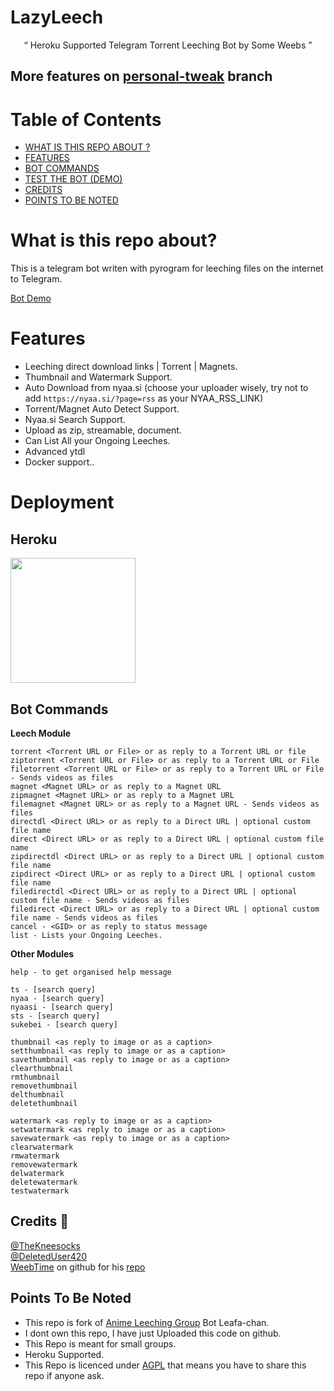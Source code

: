 # LazyLeech 

<p align="center">
“	Heroku Supported Telegram Torrent Leeching Bot by Some Weebs ” 

## More features on [personal-tweak](https://github.com/lostb053/lazyleech/tree/personal-tweak) branch

</p>

# Table of Contents
- [WHAT IS THIS REPO ABOUT ?](#what-is-this-repo-about)
- [FEATURES](#features)
- [BOT COMMANDS](#bot-commands)
- [TEST THE BOT (DEMO)](https://t.me/joinchat/HC7YmklXMSRPH3N2)
- [CREDITS](#credits-)
- [POINTS TO BE NOTED](#points-to-be-noted)

# What is this repo about?
This is a telegram bot writen with pyrogram for leeching files on the internet to Telegram.

[Bot Demo](https://t.me/joinchat/HC7YmklXMSRPH3N2)

# Features
- Leeching direct download links | Torrent | Magnets.
- Thumbnail and Watermark Support.
- Auto Download from nyaa.si (choose your uploader wisely, try not to add `https://nyaa.si/?page=rss` as your NYAA_RSS_LINK)
- Torrent/Magnet Auto Detect Support.
- Nyaa.si Search Support.
- Upload as zip, streamable, document.
- Can List All your Ongoing Leeches.
- Advanced ytdl
- Docker support..

# Deployment
## Heroku
<p><a href="https://heroku.com/deploy?template=https://github.com/WhitEDeviLBot/LazyLeechDhruvVikram"> <img src="https://img.shields.io/badge/Deploy%20To%20Heroku-blueviolet?style=for-the-badge&logo=heroku" width="200""/></a></p>

## Bot Commands

**Leech Module**
```
torrent <Torrent URL or File> or as reply to a Torrent URL or file
ziptorrent <Torrent URL or File> or as reply to a Torrent URL or File
filetorrent <Torrent URL or File> or as reply to a Torrent URL or File - Sends videos as files
magnet <Magnet URL> or as reply to a Magnet URL
zipmagnet <Magnet URL> or as reply to a Magnet URL
filemagnet <Magnet URL> or as reply to a Magnet URL - Sends videos as files
directdl <Direct URL> or as reply to a Direct URL | optional custom file name
direct <Direct URL> or as reply to a Direct URL | optional custom file name
zipdirectdl <Direct URL> or as reply to a Direct URL | optional custom file name
zipdirect <Direct URL> or as reply to a Direct URL | optional custom file name
filedirectdl <Direct URL> or as reply to a Direct URL | optional custom file name - Sends videos as files
filedirect <Direct URL> or as reply to a Direct URL | optional custom file name - Sends videos as files
cancel - <GID> or as reply to status message
list - Lists your Ongoing Leeches.
```

**Other Modules**
```
help - to get organised help message

ts - [search query]
nyaa - [search query]
nyaasi - [search query]
sts - [search query]
sukebei - [search query]

thumbnail <as reply to image or as a caption>
setthumbnail <as reply to image or as a caption>
savethumbnail <as reply to image or as a caption>
clearthumbnail
rmthumbnail
removethumbnail
delthumbnail
deletethumbnail

watermark <as reply to image or as a caption>
setwatermark <as reply to image or as a caption>
savewatermark <as reply to image or as a caption>
clearwatermark
rmwatermark
removewatermark
delwatermark
deletewatermark
testwatermark
```

## Credits 📍

[@TheKneesocks](https://t.me/TheKneesocks)<br>
[@DeletedUser420](https://t.me/DeletedUser420)<br>
[WeebTime](https://github.com/WeebTime) on github for his [repo](https://github.com/WeebTime/Torrent-Bot-Lazyleech)

## Points To Be Noted 

- This repo is fork of [Anime Leeching Group](https://t.me/joinchat/BWHQ6lb_FmSP3pxfyYolfg) Bot Leafa-chan.
- I dont own this repo, I have just Uploaded this code on github.
- This Repo is meant for small groups.
- Heroku Supported.
- This Repo is licenced under [AGPL](https://github.com/ShinchanNohara1/Torrent-Bot-Lazyleech/blob/Master/LICENSE) that means you have to share this repo if anyone ask.
